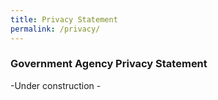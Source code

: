 ```yaml
---
title: Privacy Statement
permalink: /privacy/
---
```

### **Government Agency Privacy Statement**

-Under construction -